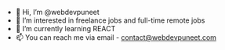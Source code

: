 - 👋 Hi, I’m @webdevpuneet
- 👀 I’m interested in freelance jobs and full-time remote jobs
- 🌱 I’m currently learning REACT
- 📫 You can reach me via email - contact@webdevpuneet.com

<!---
webdevpuneet/webdevpuneet is a ✨ special ✨ repository because its `README.md` (this file) appears on your GitHub profile.
You can click the Preview link to take a look at your changes.
--->
